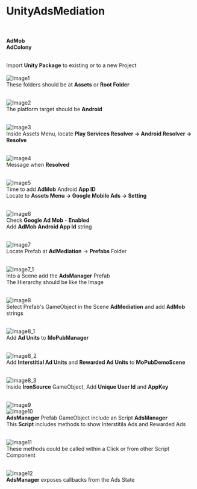 # UnityAdsMediation</br></br>

**AdMob**</br>
**AdColony**</br></br>

Import **Unity Package** to existing or to a new Project<br/><br/>
![Image1](images/1.png)<br/>
These folders should be at **Assets** or **Root Folder**<br/><br/>

![Image2](images/2.png)<br/>
The platform target should be **Android**<br/><br/>

![Image3](images/3.png)<br/>
Inside Assets Menu, locate **Play Services Resolver -> Android Resolver -> Resolve**<br/><br/>

![Image4](images/4.png)<br/>
Message when **Resolved**<br/><br/>

![Image5](images/5.png)<br/>
Time to add **AdMob** Android **App ID**<br/>
Locate to **Assets Menu -> Google Mobile Ads -> Setting**<br/><br/>

![Image6](images/6.png)<br/>
Check **Google Ad Mob** - **Enabled**<br/>
Add **AdMob Android App Id** string<br/><br/>

![Image7](images/7.png)<br/>
Locate Prefab at **AdMediation** -> **Prefabs** Folder<br/><br/>

![Image7_1](images/7_1.png)<br/>
Into a Scene add the **AdsManager** Prefab<br/>
The Hierarchy should be like the Image<br/><br/>

![Image8](images/8.png)<br/>
Select Prefab's GameObject in the Scene **AdMediation** and add **AdMob** strings<br/><br/>

![Image8_1](images/8_1.png)<br/>
Add **Ad Units** to **MoPubManager** <br/><br/>

![Image8_2](images/8_2.png)<br/>
Add **Interstitial Ad Units** and **Rewarded Ad Units** to **MoPubDemoScene** <br/><br/>

![Image8_3](images/8_3.png)<br/>
Inside **IronSource** GameObject, Add **Unique User Id** and **AppKey** <br/><br/>

![Image9](images/9.png)<br/>
![Image10](images/10.png)<br/>
**AdsManager** Prefab GameObject include an Script **AdsManager**<br/>
This **Script** includes methods to show Interstitila Ads and Rewarded Ads<br/><br/>

![Image11](images/11.png)<br/>
These methods could be called within a Click or from other Script Component<br/><br/>

![Image12](images/12.png)<br/>
**AdsManager** exposes callbacks from the Ads State<br/><br/>
